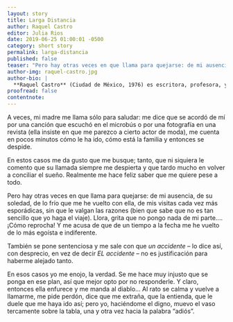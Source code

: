 ```yaml
---
layout: story
title: Larga Distancia
author: Raquel Castro
editor: Julia Rios
date: 2019-06-25 01:00:01 -0500
category: short story
permalink: larga-distancia
published: false
teaser: "Pero hay otras veces en que llama para quejarse: de mi ausencia, de su soledad, de lo frío que me he vuelto con ella..."
author-img: raquel-castro.jpg
author-bio: |
  **Raquel Castro** (Ciudad de México, 1976) es escritora, profesora, y promotora cultural. En 2012 ganó el Premio Gran Angular de literatura juvenil, y como parte del equipo de producción del programa televisivo mexicano _Diálogos en confianza_ ganó dos veces el Premio Nacional de Periodismo. Es Autora de las novelas _Ojos llenos de sombra_, _Lejos de Casa_, _Exiliados_, _Dark Doll_, y _Un beso en tu futuro_, así como coantologista de _Festín de muertos_, una antología de cuentos mexicanos de zombis con muchos de los mejores autores de weird fiction de México. Tiene una columna sobre literatura infantil y juvenil en la revista _LeeMás_. Su trabajo ha aparecido en inglés en _Latin American Literature Today_, _World Literature Today_, _Nagari_, _Palabras Errantes_ y otras publicaciones. Se le puede encontrar en su canal de YouTube [www.youtube.com/AlbertoyRaquelMX](http://www.youtube.com/AlbertoyRaquelMX) y en Twitter como [@raxxie_](https://www.twitter.com/raxxie_).
proofread: false
contentnote:
---
```


A veces, mi madre me llama sólo para saludar: me dice que se acordó de mí por una canción que escuchó en el microbús o por una fotografía en una revista (ella insiste en que me parezco a cierto actor de moda), me cuenta en pocos minutos cómo le ha ido, cómo está la familia y entonces se despide.

En estos casos me da gusto que me busque; tanto, que ni siquiera le comento que su llamada siempre me despierta y que tardo mucho en volver a conciliar el sueño. Realmente me hace feliz saber que me quiere pese a todo.

Pero hay otras veces en que llama para quejarse: de mi ausencia, de su soledad, de lo frío que me he vuelto con ella, de mis visitas cada vez más esporádicas, sin que le valgan las razones (bien que sabe que no es tan sencillo que yo haga el viaje). Llora, grita que no pongo nada de mi parte.... ¡Cómo reprocha! Y me acusa de que de un tiempo a la fecha me he vuelto de lo más egoísta e indiferente.

También se pone sentenciosa y me sale con que _un accidente_ – lo dice así, con desprecio, en vez de decir _EL accidente_ – no es justificación para haberme alejado tanto.

En esos casos yo me enojo, la verdad. Se me hace muy injusto que se ponga en ese plan, así que mejor opto por no responderle. Y claro, entonces ella enfurece y me manda al diablo... Al rato se calma y vuelve a llamarme, me pide perdón, dice que me extraña, que la entienda, que le duele que me haya ido así; pero yo, haciéndome el digno, muevo el vaso tercamente sobre la tabla, una y otra vez hacia la palabra “adiós”.
